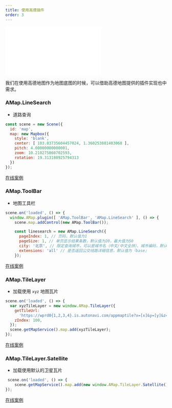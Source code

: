 ```yaml
---
title: 使用高德插件
order: 3
---
```

<embed src="@/docs/common/style.md"></embed>

我们在使用高德地图作为地图底图的时候，可以借助高德地图提供的插件实现也中需求。

### AMap.LineSearch

- 道路查询

```javascript
const scene = new Scene({
  id: 'map',
  map: new Mapbox({
    style: 'blank',
    center: [ 103.83735604457024, 1.360253881403068 ],
    pitch: 4.00000000000001,
    zoom: 10.210275860702593,
    rotation: 19.313180925794313
  })
});
```

[在线案例](/examples/amapplugin/bus#busstop)

### AMap.ToolBar

- 地图工具栏

```javascript
scene.on('loaded', () => {
  window.AMap.plugin([ 'AMap.ToolBar', 'AMap.LineSearch' ], () => {
    scene.map.addControl(new AMap.ToolBar());

    const linesearch = new AMap.LineSearch({
      pageIndex: 1, // 页码，默认值为1
      pageSize: 1, // 单页显示结果条数，默认值为20，最大值为50
      city: '北京', // 限定查询城市，可以是城市名（中文/中文全拼）、城市编码，默认值为『全国』
      extensions: 'all' // 是否返回公交线路详细信息，默认值为『base』
    });
```

[在线案例](/examples/amapplugin/bus#busstop)

### AMap.TileLayer

- 加载使用 `xyz` 地图瓦片

```javascript
scene.on('loaded', () => {
  var xyzTileLayer = new window.AMap.TileLayer({
    getTileUrl:
      'https://wprd0{1,2,3,4}.is.autonavi.com/appmaptile?x=[x]&y=[y]&z=[z]&size=1&scl=1&style=8&ltype=11',
    zIndex: 100,
  });
  scene.getMapService().map.add(xyzTileLayer);
});
```
[在线案例](/examples/amapplugin/bus#xyztile)

### AMap.TileLayer.Satellite

- 加载使用默认的卫星瓦片

```javascript
 scene.on('loaded', () => {
    scene.getMapService().map.add(new window.AMap.TileLayer.Satellite());
});
```

[在线案例](/examples/amapplugin/bus#satellite)

